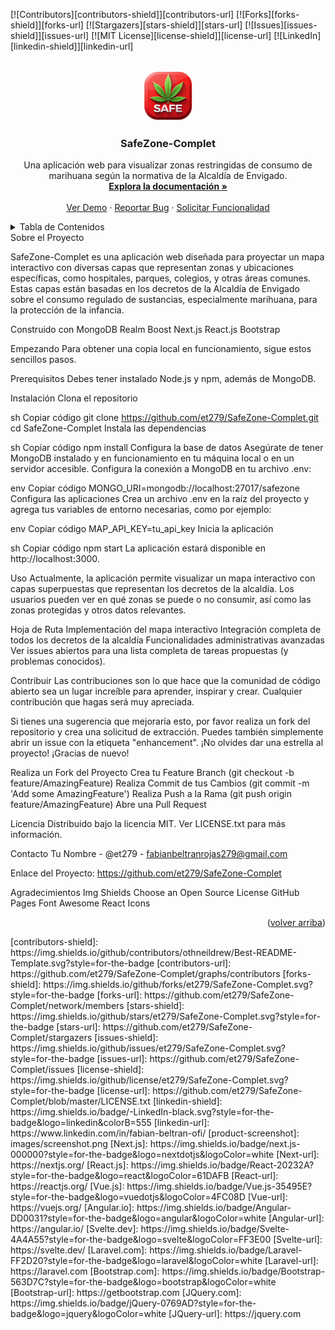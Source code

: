 <a name="readme-top"></a>

<!-- PROJECT SHIELDS -->

[![Contributors][contributors-shield]][contributors-url]
[![Forks][forks-shield]][forks-url]
[![Stargazers][stars-shield]][stars-url]
[![Issues][issues-shield]][issues-url]
[![MIT License][license-shield]][license-url]
[![LinkedIn][linkedin-shield]][linkedin-url]

<!-- PROJECT LOGO -->
<br />
<div align="center">
  <a href="https://github.com/et279/SafeZone-Complet">
    <img src="https://raw.githubusercontent.com/et279/SafeZone-Complet/main/App/safe-zone/src/assets/Logo-Red.png" alt="Logo" width="80" height="80">
  </a>
<h3 align="center">SafeZone-Complet</h3>
  <p align="center">
    Una aplicación web para visualizar zonas restringidas de consumo de marihuana según la normativa de la Alcaldía de Envigado.
    <br />
    <a href="https://github.com/et279/SafeZone-Complet"><strong>Explora la documentación »</strong></a>
    <br />
    <br />
    <a href="https://github.com/et279/SafeZone-Complet">Ver Demo</a>
    ·
    <a href="https://github.com/et279/SafeZone-Complet/issues/new?labels=bug&template=bug-report---.md">Reportar Bug</a>
    ·
    <a href="https://github.com/et279/SafeZone-Complet/issues/new?labels=enhancement&template=feature-request---.md">Solicitar Funcionalidad</a>
  </p>
</div>
<!-- TABLE OF CONTENTS -->
<details>
  <summary>Tabla de Contenidos</summary>
  <ol>
    <li>
      <a href="#about-the-project">Sobre el Proyecto</a>
      <ul>
        <li><a href="#built-with">Construido con</a></li>
      </ul>
    </li>
    <li>
      <a href="#getting-started">Empezando</a>
      <ul>
        <li><a href="#prerequisites">Prerequisitos</a></li>
        <li><a href="#installation">Instalación</a></li>
      </ul>
    </li>
    <li><a href="#usage">Uso</a></li>
    <li><a href="#roadmap">Hoja de Ruta</a></li>
    <li><a href="#contributing">Contribuir</a></li>
    <li><a href="#license">Licencia</a></li>
    <li><a href="#contact">Contacto</a></li>
    <li><a href="#acknowledgments">Agradecimientos</a></li>
  </ol>
</details>
<!-- ABOUT THE PROJECT -->
Sobre el Proyecto

SafeZone-Complet es una aplicación web diseñada para proyectar un mapa interactivo con diversas capas que representan zonas y ubicaciones específicas, como hospitales, parques, colegios, y otras áreas comunes. Estas capas están basadas en los decretos de la Alcaldía de Envigado sobre el consumo regulado de sustancias, especialmente marihuana, para la protección de la infancia.


Construido con
MongoDB
Realm
Boost
Next.js
React.js
Bootstrap

<!-- GETTING STARTED -->
Empezando
Para obtener una copia local en funcionamiento, sigue estos sencillos pasos.

Prerequisitos
Debes tener instalado Node.js y npm, además de MongoDB.

Instalación
Clona el repositorio

sh
Copiar código
git clone https://github.com/et279/SafeZone-Complet.git
cd SafeZone-Complet
Instala las dependencias

sh
Copiar código
npm install
Configura la base de datos
Asegúrate de tener MongoDB instalado y en funcionamiento en tu máquina local o en un servidor accesible. Configura la conexión a MongoDB en tu archivo .env:

env
Copiar código
MONGO_URI=mongodb://localhost:27017/safezone
Configura las aplicaciones
Crea un archivo .env en la raíz del proyecto y agrega tus variables de entorno necesarias, como por ejemplo:

env
Copiar código
MAP_API_KEY=tu_api_key
Inicia la aplicación

sh
Copiar código
npm start
La aplicación estará disponible en http://localhost:3000.


<!-- USAGE EXAMPLES -->
Uso
Actualmente, la aplicación permite visualizar un mapa interactivo con capas superpuestas que representan los decretos de la alcaldía. Los usuarios pueden ver en qué zonas se puede o no consumir, así como las zonas protegidas y otros datos relevantes.


<!-- ROADMAP -->
Hoja de Ruta
 Implementación del mapa interactivo
 Integración completa de todos los decretos de la alcaldía
 Funcionalidades administrativas avanzadas
Ver issues abiertos para una lista completa de tareas propuestas (y problemas conocidos).


<!-- CONTRIBUTING -->
Contribuir
Las contribuciones son lo que hace que la comunidad de código abierto sea un lugar increíble para aprender, inspirar y crear. Cualquier contribución que hagas será muy apreciada.

Si tienes una sugerencia que mejoraría esto, por favor realiza un fork del repositorio y crea una solicitud de extracción. Puedes también simplemente abrir un issue con la etiqueta "enhancement". ¡No olvides dar una estrella al proyecto! ¡Gracias de nuevo!

Realiza un Fork del Proyecto
Crea tu Feature Branch (git checkout -b feature/AmazingFeature)
Realiza Commit de tus Cambios (git commit -m 'Add some AmazingFeature')
Realiza Push a la Rama (git push origin feature/AmazingFeature)
Abre una Pull Request

<!-- LICENSE -->
Licencia
Distribuido bajo la licencia MIT. Ver LICENSE.txt para más información.


<!-- CONTACT -->
Contacto
Tu Nombre - @et279 - fabianbeltranrojas279@gmail.com

Enlace del Proyecto: https://github.com/et279/SafeZone-Complet


<!-- ACKNOWLEDGMENTS -->
Agradecimientos
Img Shields
Choose an Open Source License
GitHub Pages
Font Awesome
React Icons


<p align="right">(<a href="#readme-top">volver arriba</a>)</p>
<!-- MARKDOWN LINKS & IMAGES -->
<!-- https://www.markdownguide.org/basic-syntax/#reference-style-links -->
[contributors-shield]: https://img.shields.io/github/contributors/othneildrew/Best-README-Template.svg?style=for-the-badge
[contributors-url]: https://github.com/et279/SafeZone-Complet/graphs/contributors
[forks-shield]: https://img.shields.io/github/forks/et279/SafeZone-Complet.svg?style=for-the-badge
[forks-url]: https://github.com/et279/SafeZone-Complet/network/members
[stars-shield]: https://img.shields.io/github/stars/et279/SafeZone-Complet.svg?style=for-the-badge
[stars-url]: https://github.com/et279/SafeZone-Complet/stargazers
[issues-shield]: https://img.shields.io/github/issues/et279/SafeZone-Complet.svg?style=for-the-badge
[issues-url]: https://github.com/et279/SafeZone-Complet/issues
[license-shield]: https://img.shields.io/github/license/et279/SafeZone-Complet.svg?style=for-the-badge
[license-url]: https://github.com/et279/SafeZone-Complet/blob/master/LICENSE.txt
[linkedin-shield]: https://img.shields.io/badge/-LinkedIn-black.svg?style=for-the-badge&logo=linkedin&colorB=555
[linkedin-url]: https://www.linkedin.com/in/fabian-beltran-ofi/
[product-screenshot]: images/screenshot.png
[Next.js]: https://img.shields.io/badge/next.js-000000?style=for-the-badge&logo=nextdotjs&logoColor=white
[Next-url]: https://nextjs.org/
[React.js]: https://img.shields.io/badge/React-20232A?style=for-the-badge&logo=react&logoColor=61DAFB
[React-url]: https://reactjs.org/
[Vue.js]: https://img.shields.io/badge/Vue.js-35495E?style=for-the-badge&logo=vuedotjs&logoColor=4FC08D
[Vue-url]: https://vuejs.org/
[Angular.io]: https://img.shields.io/badge/Angular-DD0031?style=for-the-badge&logo=angular&logoColor=white
[Angular-url]: https://angular.io/
[Svelte.dev]: https://img.shields.io/badge/Svelte-4A4A55?style=for-the-badge&logo=svelte&logoColor=FF3E00
[Svelte-url]: https://svelte.dev/
[Laravel.com]: https://img.shields.io/badge/Laravel-FF2D20?style=for-the-badge&logo=laravel&logoColor=white
[Laravel-url]: https://laravel.com
[Bootstrap.com]: https://img.shields.io/badge/Bootstrap-563D7C?style=for-the-badge&logo=bootstrap&logoColor=white
[Bootstrap-url]: https://getbootstrap.com
[JQuery.com]: https://img.shields.io/badge/jQuery-0769AD?style=for-the-badge&logo=jquery&logoColor=white
[JQuery-url]: https://jquery.com 